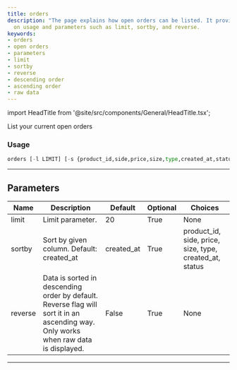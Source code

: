 ```yaml
---
title: orders
description: "The page explains how open orders can be listed. It provides information"
  on usage and parameters such as limit, sortby, and reverse.
keywords:
- orders
- open orders
- parameters
- limit
- sortby
- reverse
- descending order
- ascending order
- raw data
---
```


import HeadTitle from '@site/src/components/General/HeadTitle.tsx';

<HeadTitle title="portfolio/coinbase/orders /brokers - Reference | OpenBB Terminal Docs" />

List your current open orders

### Usage

```python
orders [-l LIMIT] [-s {product_id,side,price,size,type,created_at,status}] [-r]
```

---

## Parameters

| Name | Description | Default | Optional | Choices |
| ---- | ----------- | ------- | -------- | ------- |
| limit | Limit parameter. | 20 | True | None |
| sortby | Sort by given column. Default: created_at | created_at | True | product_id, side, price, size, type, created_at, status |
| reverse | Data is sorted in descending order by default. Reverse flag will sort it in an ascending way. Only works when raw data is displayed. | False | True | None |

---
